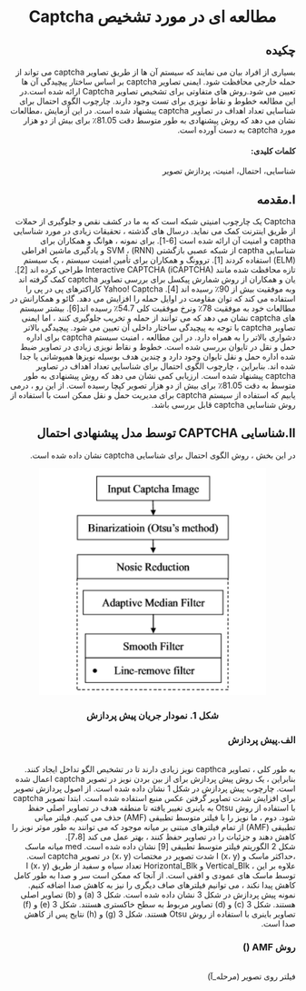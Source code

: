 <div dir="rtl">
  <p align="center">
  <h1 align="center">مطالعه ای در مورد تشخیص Captcha
</h1>
  </p> 
  </hr>
</div>

<div dir="rtl">
  <h2 >چکیده
</h2>
بسیاری از افراد بیان می نمایند که سیستم آن ها از طریق تصاویر captcha می تواند از حمله خارجی محافظت شود. ایمنی تصاویر captcha بر اساس ساختار پیچیدگی آن ها تعیین می شود.روش های متفاوتی برای تشخیص تصاویر Captcha ارائه شده است.در این مطالعه خطوط و نقاط نویزی برای تست وجود دارند.
   چارچوب الگوی احتمال  برای شناسایی تعداد اهداف در تصاویر captcha پیشنهاد شده است.
  در این آزمایش ،مطالعات نشان می دهد که روش  پیشنهادی به طور متوسط  دقت 81.05٪ برای بیش از دو هزار مورد captcha به دست آورده است.
</div>

<div dir="rtl">
  <h4 >کلمات کلیدی:
</h4>
  شناسایی، احتمال، امنیت، پردازش تصویر
</div>

<div dir="rtl">
  <h2 >I.مقدمه
</h2>
  Captcha یک چارچوب امنیتی شبکه است که به ما در کشف نقص و جلوگیری از حملات از طریق اینترنت  کمک می نماید.
  درسال های گذشته ، تحقیقات زیادی در مورد شناسایی captha و امنیت آن  ارائه شده است [6-1].
  برای نمونه ، هوانگ و همکاران برای شناسایی captha از شبکه عصبی بازگشتی (RNN) ، SVM و یادگیری ماشین افراطی (ELM) استفاده کردند [1].
  تروونگ و همکاران برای تأمین امنیت سیستم ، یک سیستم تازه محافظت شده مانند Interactive CAPTCHA (iCAPTCHA) طراحی کرده اند [2].
  یان و همکاران از روش شمارش پیکسل برای بررسی  تصاویر captcha کمک گرفته اند وبه  موفقیت بیش از 90٪ رسیده اند [4]. Yahoo! Captcha  کاراکترهای پی در پی  را استفاده می کند که توان مقاومت در اوایل حمله را افزایش می دهد. گائو و همکارانش در مطالعات خود به   موفقیت 78٪ ونرخ موفقیت کلی 54.7٪ رسیده اند[6].
  بیشتر سیستم های captcha نشان می دهد که می توانند از حمله و تخریب جلوگیری کنند ، اما ایمنی تصاویر captcha  با توجه به پیچیدگی ساختار داخلی آن تعیین می شود. پیچیدگی بالاتر دشواری بالاتر را به همراه دارد. در این مطالعه ، امنیت سیستم captcha برای  اداره حمل و نقل در تایوان بررسی شده است. خطوط و نقاط نویزی  زیادی در تصاویر ضبط شده  اداره حمل و نقل تایوان وجود دارد و چندین هدف بوسیله نویزها  همپوشانی یا جدا شده اند. بنابراین ،  چارچوب الگوی احتمال برای شناسایی تعداد اهداف در تصاویر captcha پیشنهاد شده است.  ارزیابی کمی نشان می دهد که روش پیشنهادی به طور متوسط به دقت  81.05٪ برای بیش از دو هزار تصویر کپچا رسیده است. از این رو ، درمی یابیم که استفاده از سیستم captcha برای مدیریت حمل و نقل ممکن است با استفاده از روش شناسایی captcha قابل بررسی باشد.
</div>

<div dir="rtl">
  <h2 >II.شناسایی CAPTCHA توسط مدل پیشنهادی احتمال
</h2>
در این بخش ، روش الگوی احتمال  برای شناسایی captcha نشان داده شده است.
  
  <p align="center">
<img width="400" height="400" src="Result/a.PNG">
  
  <h3 align="center">شکل 1. نمودار جریان پیش پردازش</h3>
</p>

 <h3>الف.پیش پردازش
</h3>
</br>
به طور کلی ، تصاویر capthca نویز زیادی دارند تا در تشخیص الگو تداخل ایجاد کنند. بنابراین ، یک روش پیش پردازش برای از بین بردن نویز در تصویر captcha اعمال شده است. چارچوب پیش پردازش در شکل 1 نشان داده شده است.  از اصول پردازش تصویر برای افزایش شدت تصاویر گرفتن عکس منبع استفاده شده است. ابتدا تصویر captcha با استفاده از روش Otsu به باینری تغییر یافته تا منطقه هدف در تصاویر اصلی حفظ شود.
دوم ، ما نویز را با فیلتر متوسط تطبیقی (AMF) حذف می کنیم. فیلتر میانی تطبیقی (AMF) از تمام فیلترهای مبتنی بر میانه موجود که می توانند به طور موثر نویز را کاهش دهند و جزئیات را در تصاویر حفظ کنند ، بهتر عمل می کند [7،8].             
</br>
شکل 2 الگوریتم فیلتر متوسط تطبیقی [9] نشان داده شده است. med میانه ماسک ،حداکثر ماسک و I (x، y) شدت تصویر در مختصات (x، y) در تصویر captcha است. علاوه بر این ، Vertical_Blk و Horizontal_Blk تعداد سیاه و سفید از طریق I (x، y) توسط ماسک های عمودی و افقی است. از آنجا که ممکن است سر و صدا به طور کامل کاهش پیدا نکند ، می توانیم فیلترهای صاف دیگری را نیز به کاهش صدا اضافه کنیم. نمونه پیش پردازش در شکل 3 نشان داده شده است. شکل 3 (a) و (b) تصاویر اصلی هستند. شکل 3 (c) و (d) تصاویر مربوط به سطح خاکستری هستند. شکل 3 (e) و (f) تصاویر باینری با استفاده از روش Otsu هستند. شکل 3 (g) و (h) نتایج پس از کاهش صدا است.
<h3>روش AMF ()
 </h3>
 </br>
 فیلتر روی تصویر (مرحله_آ)
